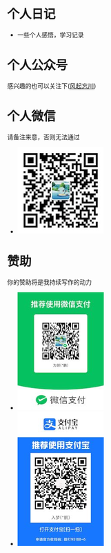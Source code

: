 #  个人日记

* 一些个人感悟，学习记录





# 个人公众号

感兴趣的也可以关注下([风起忘川](https://mp.weixin.qq.com/mp/profile_ext?action=home&__biz=Mzg2ODA5NDAzNA==&scene=124#wechat_redirect))





# 个人微信

请备注来意，否则无法通过

* ![微信号](./images/个人微信.jpeg)





# 赞助

你的赞助将是我持续写作的动力

 * ![微信支付](./images/微信收款码.jpeg)
 * ![支付宝支付](./images/支付宝收款码.jpeg)

